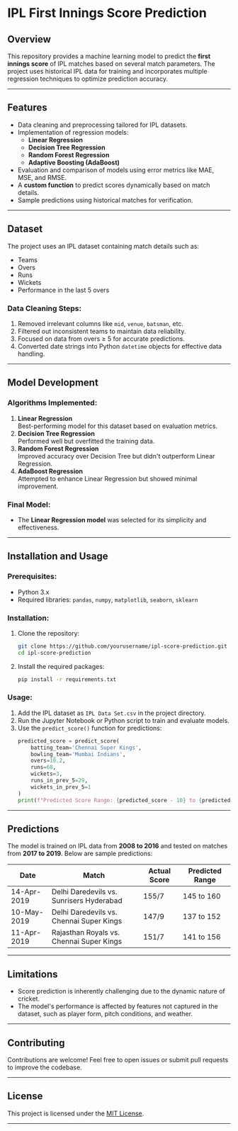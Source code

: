 # IPL First Innings Score Prediction

## Overview
This repository provides a machine learning model to predict the **first innings score** of IPL matches based on several match parameters. The project uses historical IPL data for training and incorporates multiple regression techniques to optimize prediction accuracy.

---

## Features
- Data cleaning and preprocessing tailored for IPL datasets.
- Implementation of regression models:
  - **Linear Regression**
  - **Decision Tree Regression**
  - **Random Forest Regression**
  - **Adaptive Boosting (AdaBoost)**
- Evaluation and comparison of models using error metrics like MAE, MSE, and RMSE.
- A **custom function** to predict scores dynamically based on match details.
- Sample predictions using historical matches for verification.

---

## Dataset
The project uses an IPL dataset containing match details such as:
- Teams
- Overs
- Runs
- Wickets
- Performance in the last 5 overs

### Data Cleaning Steps:
1. Removed irrelevant columns like `mid`, `venue`, `batsman`, etc.
2. Filtered out inconsistent teams to maintain data reliability.
3. Focused on data from overs ≥ 5 for accurate predictions.
4. Converted date strings into Python `datetime` objects for effective data handling.

---

## Model Development

### Algorithms Implemented:
1. **Linear Regression**  
   Best-performing model for this dataset based on evaluation metrics.
2. **Decision Tree Regression**  
   Performed well but overfitted the training data.
3. **Random Forest Regression**  
   Improved accuracy over Decision Tree but didn't outperform Linear Regression.
4. **AdaBoost Regression**  
   Attempted to enhance Linear Regression but showed minimal improvement.

### Final Model:
- The **Linear Regression model** was selected for its simplicity and effectiveness.

---

## Installation and Usage

### Prerequisites:
- Python 3.x
- Required libraries: `pandas`, `numpy`, `matplotlib`, `seaborn`, `sklearn`

### Installation:
1. Clone the repository:
   ```bash
   git clone https://github.com/yourusername/ipl-score-prediction.git
   cd ipl-score-prediction
   ```
2. Install the required packages:
   ```bash
   pip install -r requirements.txt
   ```

### Usage:
1. Add the IPL dataset as `IPL Data Set.csv` in the project directory.
2. Run the Jupyter Notebook or Python script to train and evaluate models.
3. Use the `predict_score()` function for predictions:
   ```python
   predicted_score = predict_score(
       batting_team='Chennai Super Kings',
       bowling_team='Mumbai Indians',
       overs=10.2,
       runs=68,
       wickets=3,
       runs_in_prev_5=29,
       wickets_in_prev_5=1
   )
   print(f"Predicted Score Range: {predicted_score - 10} to {predicted_score + 5}")
   ```

---

## Predictions
The model is trained on IPL data from **2008 to 2016** and tested on matches from **2017 to 2019**. Below are sample predictions:

| Date         | Match                                   | Actual Score | Predicted Range      |
|--------------|-----------------------------------------|--------------|-----------------------|
| 14-Apr-2019  | Delhi Daredevils vs. Sunrisers Hyderabad | 155/7        | 145 to 160           |
| 10-May-2019  | Delhi Daredevils vs. Chennai Super Kings | 147/9        | 137 to 152           |
| 11-Apr-2019  | Rajasthan Royals vs. Chennai Super Kings | 151/7        | 141 to 156           |

---

## Limitations
- Score prediction is inherently challenging due to the dynamic nature of cricket.
- The model's performance is affected by features not captured in the dataset, such as player form, pitch conditions, and weather.

---

## Contributing
Contributions are welcome! Feel free to open issues or submit pull requests to improve the codebase.

---

## License
This project is licensed under the [MIT License](LICENSE).

---
